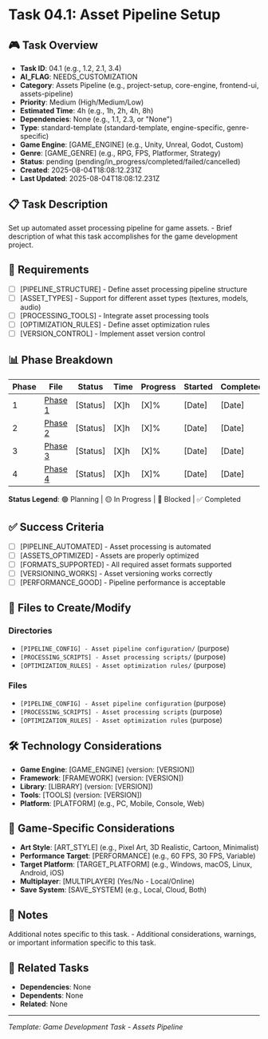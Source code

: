 # Task 04.1: Asset Pipeline Setup

## 🎮 Task Overview
- **Task ID**: 04.1 (e.g., 1.2, 2.1, 3.4)
- **AI_FLAG**: NEEDS_CUSTOMIZATION
- **Category**: Assets Pipeline (e.g., project-setup, core-engine, frontend-ui, assets-pipeline)
- **Priority**: Medium (High/Medium/Low)
- **Estimated Time**: 4h (e.g., 1h, 2h, 4h, 8h)
- **Dependencies**: None (e.g., 1.1, 2.3, or "None")
- **Type**: standard-template (standard-template, engine-specific, genre-specific)
- **Game Engine**: [GAME_ENGINE] (e.g., Unity, Unreal, Godot, Custom)
- **Genre**: [GAME_GENRE] (e.g., RPG, FPS, Platformer, Strategy)
- **Status**: pending (pending/in_progress/completed/failed/cancelled)
- **Created**: 2025-08-04T18:08:12.231Z
- **Last Updated**: 2025-08-04T18:08:12.231Z

## 📋 Task Description
Set up automated asset processing pipeline for game assets. - Brief description of what this task accomplishes for the game development project.

## 🎯 Requirements
- [ ] [PIPELINE_STRUCTURE] - Define asset processing pipeline structure
- [ ] [ASSET_TYPES] - Support for different asset types (textures, models, audio)
- [ ] [PROCESSING_TOOLS] - Integrate asset processing tools
- [ ] [OPTIMIZATION_RULES] - Define asset optimization rules
- [ ] [VERSION_CONTROL] - Implement asset version control

## 📊 Phase Breakdown
| Phase | File | Status | Time | Progress | Started | Completed |
|-------|------|--------|------|----------|---------|-----------|
| 1 | [Phase 1](./01-asset-pipeline-setup-phase-1.md) | [Status] | [X]h | [X]% | [Date] | [Date] |
| 2 | [Phase 2](./01-asset-pipeline-setup-phase-2.md) | [Status] | [X]h | [X]% | [Date] | [Date] |
| 3 | [Phase 3](./01-asset-pipeline-setup-phase-3.md) | [Status] | [X]h | [X]% | [Date] | [Date] |
| 4 | [Phase 4](./01-asset-pipeline-setup-phase-4.md) | [Status] | [X]h | [X]% | [Date] | [Date] |

**Status Legend**: 🟢 Planning | 🟡 In Progress | 🔴 Blocked | ✅ Completed

## ✅ Success Criteria
- [ ] [PIPELINE_AUTOMATED] - Asset processing is automated
- [ ] [ASSETS_OPTIMIZED] - Assets are properly optimized
- [ ] [FORMATS_SUPPORTED] - All required asset formats supported
- [ ] [VERSIONING_WORKS] - Asset versioning works correctly
- [ ] [PERFORMANCE_GOOD] - Pipeline performance is acceptable

## 📁 Files to Create/Modify
### Directories
- `[PIPELINE_CONFIG] - Asset pipeline configuration/` (purpose)
- `[PROCESSING_SCRIPTS] - Asset processing scripts/` (purpose)
- `[OPTIMIZATION_RULES] - Asset optimization rules/` (purpose)

### Files
- `[PIPELINE_CONFIG] - Asset pipeline configuration` (purpose)
- `[PROCESSING_SCRIPTS] - Asset processing scripts` (purpose)
- `[OPTIMIZATION_RULES] - Asset optimization rules` (purpose)

## 🛠️ Technology Considerations
- **Game Engine**: [GAME_ENGINE] (version: [VERSION])
- **Framework**: [FRAMEWORK] (version: [VERSION])
- **Library**: [LIBRARY] (version: [VERSION])
- **Tools**: [TOOLS] (version: [VERSION])
- **Platform**: [PLATFORM] (e.g., PC, Mobile, Console, Web)

## 🎨 Game-Specific Considerations
- **Art Style**: [ART_STYLE] (e.g., Pixel Art, 3D Realistic, Cartoon, Minimalist)
- **Performance Target**: [PERFORMANCE] (e.g., 60 FPS, 30 FPS, Variable)
- **Target Platform**: [TARGET_PLATFORM] (e.g., Windows, macOS, Linux, Android, iOS)
- **Multiplayer**: [MULTIPLAYER] (Yes/No - Local/Online)
- **Save System**: [SAVE_SYSTEM] (e.g., Local, Cloud, Both)

## 📝 Notes
Additional notes specific to this task. - Additional considerations, warnings, or important information specific to this task.

## 🔗 Related Tasks
- **Dependencies**: None
- **Dependents**: None
- **Related**: None

---
*Template: Game Development Task - Assets Pipeline* 